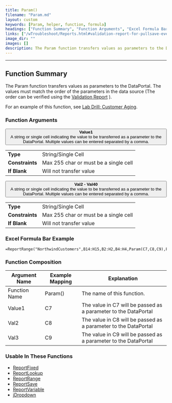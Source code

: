 ```yaml
---
title: Param()
filename: "Param.md"
layout: custom
keywords: [Param, helper, function, formula]
headings: ["Function Summary", "Function Arguments", "Excel Formula Bar Example", "Function Composition", "Usable In These Functions"]
links: ["/wTroubleshoot/Reports.html#validation-report-for-pullsave-events", "/wGetStarted/L-Drill-CustomerAging.html", "ReportFixed.html", "ReportLookup.html", "ReportRange.html", "ReportSave.html", "ReportVariable.html", "jDropdown.html"]
image_dir: ""
images: []
description: The Param function transfers values as parameters to the DataPortal.
---
```

* * *

##  Function Summary
The Param function transfers values as parameters to the DataPortal. The values must match the order of the parameters in the data source (The order can be verified using the [Validation Report](/wTroubleshoot/Reports.html#validation-report-for-pullsave-events) ).

For an example of this function, see [Lab Drill: Customer Aging](/wGetStarted/L-Drill-CustomerAging.html).

###  Function Arguments

<button class="collapsible-parameter">**Value1**<br>A string or single cell indicating the value to be transferred as a parameter to the DataPortal. Multiple values can be entered separated by a comma.</button>
<div markdown="1" class="panel-parameter">
<table>
  <tbody>
    <tr>
		<td class="pph"><b>Type</b></td>
		<td>String/Single Cell</td>
    </tr>
    <tr>
		<td class="pph"><b>Constraints</b></td>
		<td>Max 255 char or must be a single cell</td>
    </tr>
    <tr>
		<td class="pph"><b>If Blank</b></td>
		<td>Will not transfer value</td>
    </tr>
  </tbody>
</table>
</div>

<button class="collapsible-parameter">**Val2 - Val40**<br>A string or single cell indicating the value to be transferred as a parameter to the DataPortal. Multiple values can be entered separated by a comma.</button>
<div markdown="1" class="panel-parameter">
<table>
  <tbody>
    <tr>
		<td class="pph"><b>Type</b></td>
		<td>String/Single Cell</td>
    </tr>
    <tr>
		<td class="pph"><b>Constraints</b></td>
		<td>Max 255 char or must be a single cell</td>
    </tr>
    <tr>
		<td class="pph"><b>If Blank</b></td>
		<td>Will not transfer value</td>
    </tr>
  </tbody>
</table>
</div>

###  Excel Formula Bar Example

```Excel
=ReportRange("NorthwindCustomers",B14:H15,B2:H2,B4:H4,Param(C7,C8,C9),FALSE,FALSE,,FALSE,FALSE)
```

###  Function Composition

| Argument Name  |  Example Mapping  |  Explanation   |  
|------|------|------|
|  Function Name  |  Param()  |  The name of this function.  |  
|  Value1  |  C7  |  The value in C7 will be passed as a parameter to the DataPortal  |  
|  Val2  |  C8  |  The value in C8 will be passed as a parameter to the DataPortal  |  
|  Val3  |  C9  |  The value in C9 will be passed as a parameter to the DataPortal  |  

###  Usable In These Functions

* [ReportFixed](ReportFixed.html)
* [ReportLookup](ReportLookup.html)
* [ReportRange](ReportRange.html)
* [ReportSave](ReportSave.html)
* [ReportVariable](ReportVariable.html)
* [jDropdown](jDropdown.html)
